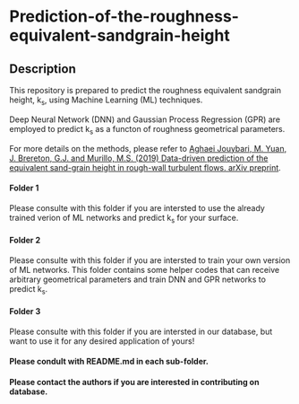 # Prediction-of-the-roughness-equivalent-sandgrain-height

## Description
This repository is prepared to predict the roughness equivalent sandgrain height, k<sub>s</sub>, using Machine Learning (ML) techniques. 

Deep Neural Network (DNN) and Gaussian Process Regression (GPR) are employed to predict k<sub>s</sub> as a functon of roughness geometrical parameters.

For more details on the methods, please refer to [Aghaei Jouybari, M. Yuan, J. Brereton, G.J. and Murillo, M.S. (2019) Data-driven prediction of the equivalent sand-grain height in rough-wall turbulent flows. arXiv preprint](https://arxiv.org/abs/2002.01515).

#### Folder 1 
Please consulte with this folder if you are intersted to use the already trained verion of ML networks and predict k<sub>s</sub> for your surface.

#### Folder 2 
Please consulte with this folder if you are intersted to train your own version of ML networks. This folder contains some helper codes that can receive arbitrary geometrical parameters and train DNN and GPR networks to predict k<sub>s</sub>. 

#### Folder 3 
Please consulte with this folder if you are intersted in our database, but want to use it for any desired application of yours!

#### Please condult with README.md in each sub-folder.

#### Please contact the authors if you are interested in contributing on database.
